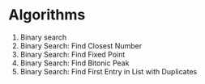 # Algorithms

01. Binary search
02. Binary Search: Find Closest Number
03. Binary Search: Find Fixed Point
04. Binary Search: Find Bitonic Peak
05. Binary Search: Find First Entry in List with Duplicates
